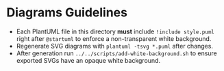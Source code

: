 # Diagrams Guidelines

- Each PlantUML file in this directory **must** include `!include style.puml` right after `@startuml` to enforce a non-transparent white background.
- Regenerate SVG diagrams with `plantuml -tsvg *.puml` after changes.
 - After generation run `../../scripts/add-white-background.sh` to ensure exported SVGs have an opaque white background.
